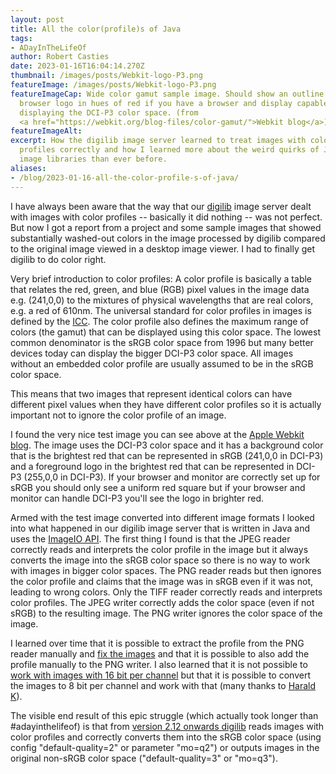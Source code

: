 ```yaml
---
layout: post
title: All the color(profile)s of Java
tags:
- ADayInTheLifeOf
author: Robert Casties
date: 2023-01-16T16:04:14.270Z
thumbnail: /images/posts/Webkit-logo-P3.png
featureImage: /images/posts/Webkit-logo-P3.png
featureImageCap: Wide color gamut sample image. Should show an outline of the Webkit
  browser logo in hues of red if you have a browser and display capable of
  displaying the DCI-P3 color space. (from
  <a href="https://webkit.org/blog-files/color-gamut/">Webkit blog</a>)
featureImageAlt: 
excerpt: How the digilib image server learned to treat images with color
  profiles correctly and how I learned more about the weird quirks of Java's
  image libraries than ever before.
aliases:
- /blog/2023-01-16-all-the-color-profile-s-of-java/
---
```

I have always been aware that the way that our [digilib](https://github.com/robcast/digilib) image server dealt with images with color profiles -- basically it did nothing -- was not perfect. But now I got a report from a project and some sample images that showed substantially washed-out colors in the image processed by digilib compared to the original image viewed in a desktop image viewer. I had to finally get digilib to do color right.

Very brief introduction to color profiles: A color profile is basically a table that relates the red, green, and blue (RGB) pixel values in the image data e.g. (241,0,0) to the mixtures of physical wavelengths that are real colors, e.g. a red of 610nm. The universal standard for color profiles in images is defined by the [ICC](https://www.color.org). The color profile also defines the maximum range of colors (the gamut) that can be displayed using this color space. The lowest common denominator is the sRGB color space from 1996 but many better devices today can display the bigger DCI-P3 color space. All images without an embedded color profile are usually assumed to be in the sRGB color space.

This means that two images that represent identical colors can have different pixel values when they have different color profiles so it is actually important not to ignore the color profile of an image.

I found the very nice test image you can see above at the [Apple Webkit blog](https://webkit.org/blog-files/color-gamut/). The image uses the DCI-P3 color space and it has a background color that is the brightest red that can be represented in sRGB (241,0,0 in DCI-P3) and a foreground logo in the brightest red that can be represented in DCI-P3 (255,0,0 in DCI-P3). If your browser and monitor are correctly set up for sRGB you should only see a uniform red square but if your browser and monitor can handle DCI-P3 you'll see the logo in brighter red.

Armed with the test image converted into different image formats I looked into what happened in our digilib image server that is written in Java and uses the [ImageIO API](https://docs.oracle.com/javase/8/docs/api/index.html?javax/imageio/ImageIO.html). The first thing I found is that the JPEG reader correctly reads and interprets the color profile in the image but it always converts the image into the sRGB color space so there is no way to work with images in bigger color spaces. The PNG reader reads but then ignores the color profile and claims that the image was in sRGB even if it was not, leading to wrong colors. Only the TIFF reader correctly reads and interprets color profiles. The JPEG writer correctly adds the color space (even if not sRGB) to the resulting image. The PNG writer ignores the color space of the image.

I learned over time that it is possible to extract the profile from the PNG reader manually and [fix the images](https://stackoverflow.com/questions/74862414) and that it is possible to also add the profile manually to the PNG writer. I also learned that it is not possible to [work with images with 16 bit per channel](https://stackoverflow.com/questions/74923247) but that it is possible to convert the images to 8 bit per channel and work with that (many thanks to [Harald K](https://stackoverflow.com/users/1428606)).

The visible end result of this epic struggle (which actually took longer than #adayinthelifeof) is that from [version 2.12 onwards digilib](https://github.com/robcast/digilib/releases) reads images with color profiles and correctly converts them into the sRGB color space (using config "default-quality=2" or parameter "mo=q2") or outputs images in the original non-sRGB color space ("default-quality=3" or "mo=q3").

